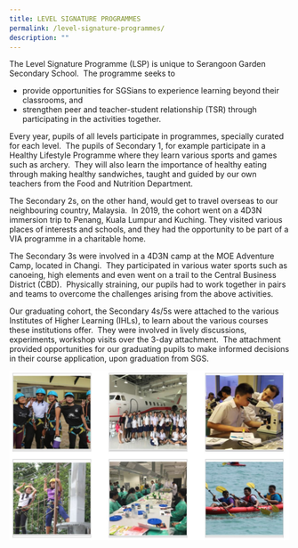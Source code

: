 ```yaml
---
title: LEVEL SIGNATURE PROGRAMMES
permalink: /level-signature-programmes/
description: ""
---
```

The Level Signature Programme (LSP) is unique to Serangoon Garden Secondary School.  The programme seeks to 

*   provide opportunities for SGSians to experience learning beyond their classrooms, and
*   strengthen peer and teacher-student relationship (TSR) through participating in the activities together.

Every year, pupils of all levels participate in programmes, specially curated for each level.  The pupils of Secondary 1, for example participate in a Healthy Lifestyle Programme where they learn various sports and games such as archery.  They will also learn the importance of healthy eating through making healthy sandwiches, taught and guided by our own teachers from the Food and Nutrition Department.

The Secondary 2s, on the other hand, would get to travel overseas to our neighbouring country, Malaysia.  In 2019, the cohort went on a 4D3N immersion trip to Penang, Kuala Lumpur and Kuching. They visited various places of interests and schools, and they had the opportunity to be part of a VIA programme in a charitable home.  

The Secondary 3s were involved in a 4D3N camp at the MOE Adventure Camp, located in Changi.  They participated in various water sports such as canoeing, high elements and even went on a trail to the Central Business District (CBD).  Physically straining, our pupils had to work together in pairs and teams to overcome the challenges arising from the above activities. 

Our graduating cohort, the Secondary 4s/5s were attached to the various Institutes of Higher Learning (IHLs), to learn about the various courses these institutions offer.  They were involved in lively discussions, experiments, workshop visits over the 3-day attachment.  The attachment provided opportunities for our graduating pupils to make informed decisions in their course application, upon graduation from SGS.

![](/images/Level%20Signature%20Programmes/level%20signature%20program.jpg)